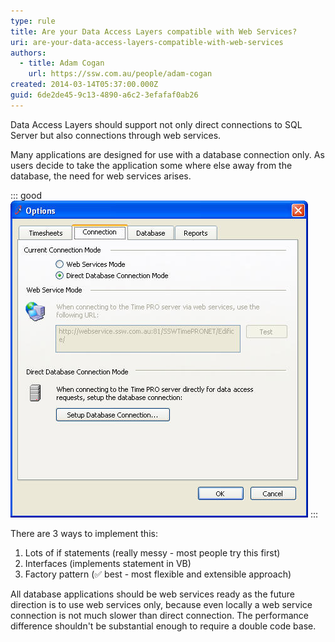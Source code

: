 ```yaml
---
type: rule
title: Are your Data Access Layers compatible with Web Services?
uri: are-your-data-access-layers-compatible-with-web-services
authors:
  - title: Adam Cogan
    url: https://ssw.com.au/people/adam-cogan
created: 2014-03-14T05:37:00.000Z
guid: 6de2de45-9c13-4890-a6c2-3efafaf0ab26
---
```

Data Access Layers should support not only direct connections to SQL Server but also connections through web services.

Many applications are designed for use with a database connection only. As users decide to take the application some where else away from the database, the need for web services arises. 

<!--endintro-->
::: good
![Figure: Good example - Options form showing choice of connection](timepronetoptionsconnection_1719541897655.jpg)
:::

There are 3 ways to implement this:

1. Lots of if statements (really messy - most people try this first)
2. Interfaces (implements statement in VB)
3. Factory pattern (✅ best - most flexible and extensible approach)

All database applications should be web services ready as the future direction is to use web services only, because even locally a web service connection is not much slower than direct connection. The performance difference shouldn't be substantial enough to require a double code base.
